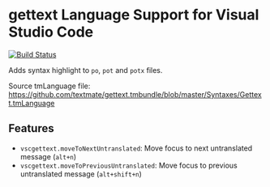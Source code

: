 # gettext Language Support for Visual Studio Code

[![Build Status](https://travis-ci.org/MrOrz/vscode-gettext.svg?branch=master)](https://travis-ci.org/MrOrz/vscode-gettext)

Adds syntax highlight to `po`, `pot` and `potx` files.

Source tmLanguage file: https://github.com/textmate/gettext.tmbundle/blob/master/Syntaxes/Gettext.tmLanguage

## Features

* `vscgettext.moveToNextUntranslated`: Move focus to next untranslated message (`alt+n`)
* `vscgettext.moveToPreviousUntranslated`: Move focus to previous untranslated message (`alt+shift+n`)

